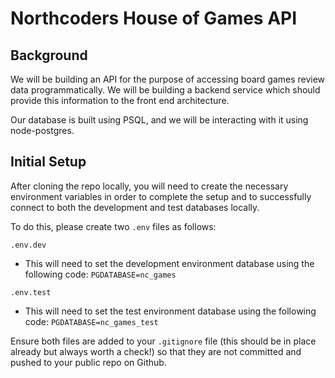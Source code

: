 # Northcoders House of Games API

## Background

We will be building an API for the purpose of accessing board games review data programmatically. We will be building a backend service which should provide this information to the front end architecture.

Our database is built using PSQL, and we will be interacting with it using node-postgres.

## Initial Setup

After cloning the repo locally, you will need to create the necessary environment variables in order to complete the setup and to successfully connect to both the development and test databases locally.

To do this, please create two `.env` files as follows:

`.env.dev`

- This will need to set the development environment database using the following code: `PGDATABASE=nc_games`

`.env.test`

- This will need to set the test environment database using the following code: `PGDATABASE=nc_games_test`

Ensure both files are added to your `.gitignore` file (this should be in place already but always worth a check!) so that they are not committed and pushed to your public repo on Github.
